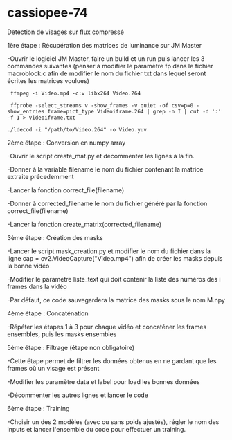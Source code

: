 # cassiopee-74
Detection de visages sur flux compressé

1ère étape : Récupération des matrices de luminance sur JM Master

  -Ouvrir le logiciel JM Master, faire un build et un run puis lancer les 3 commandes suivantes (penser à modifier le paramètre fp dans le fichier macroblock.c afin de modifier le nom du fichier txt dans lequel seront écrites les matrices voulues)
  
     ffmpeg -i Video.mp4 -c:v libx264 Video.264 
     
     ffprobe -select_streams v -show_frames -v quiet -of csv=p=0 -show_entries frame=pict_type Videoiframe.264 | grep -n I | cut -d ':' -f 1 > Videoiframe.txt

    ./ldecod -i "/path/to/Video.264" -o Video.yuv 
 
 
2ème étape : Conversion en numpy array 

  -Ouvrir le script create_mat.py et décommenter les lignes à la fin. 
  
  -Donner à la variable filename le nom du fichier contenant la matrice extraite précedemment
  
  -Lancer la fonction correct_file(filename)
  
  -Donner à corrected_filename le nom du fichier généré par la fonction correct_file(filename)
  
  -Lancer la fonction create_matrix(corrected_filename)
  
  
3ème étape : Création des masks
  
  -Lancer le script mask_creation.py et modifier le nom du fichier dans la ligne cap = cv2.VideoCapture("Video.mp4") afin de créer les masks depuis la bonne vidéo
  
  -Modifier le paramètre liste_text qui doit contenir la liste des numéros des i frames dans la vidéo
  
  -Par défaut, ce code sauvegardera la matrice des masks sous le nom M.npy


4ème étape : Concaténation
  
  -Répéter les étapes 1 à 3 pour chaque vidéo et concaténer les frames ensembles, puis les masks ensembles
  

5ème étape : Filtrage (étape non obligatoire)
  
  -Cette étape permet de filtrer les données obtenus en ne gardant que les frames où un visage est présent
  
  -Modifier les paramètre data et label pour load les bonnes données
  
  -Décommenter les autres lignes et lancer le code
  
  
  
6ème étape : Training
  
  -Choisir un des 2 modèles (avec ou sans poids ajustés), régler le nom des inputs et lancer l'ensemble du code pour effectuer un training.
  
  
  


